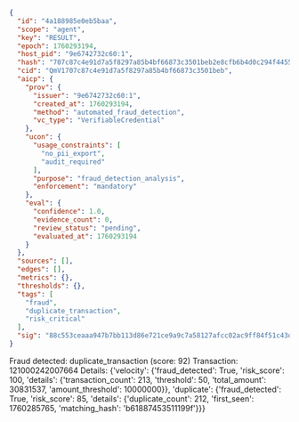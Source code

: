```json
{
  "id": "4a188985e0eb5baa",
  "scope": "agent",
  "key": "RESULT",
  "epoch": 1760293194,
  "host_pid": "9e6742732c60:1",
  "hash": "707c87c4e91d7a5f8297a85b4bf66873c3501beb2e8cfb6b4d0c294f4455e2c0",
  "cid": "QmV1707c87c4e91d7a5f8297a85b4bf66873c3501beb",
  "aicp": {
    "prov": {
      "issuer": "9e6742732c60:1",
      "created_at": 1760293194,
      "method": "automated_fraud_detection",
      "vc_type": "VerifiableCredential"
    },
    "ucon": {
      "usage_constraints": [
        "no_pii_export",
        "audit_required"
      ],
      "purpose": "fraud_detection_analysis",
      "enforcement": "mandatory"
    },
    "eval": {
      "confidence": 1.0,
      "evidence_count": 0,
      "review_status": "pending",
      "evaluated_at": 1760293194
    }
  },
  "sources": [],
  "edges": [],
  "metrics": {},
  "thresholds": {},
  "tags": [
    "fraud",
    "duplicate_transaction",
    "risk_critical"
  ],
  "sig": "88c553ceaaa947b7bb113d86e721ce9a9c7a58127afcc02ac9ff84f51c43d12f"
}
```

Fraud detected: duplicate_transaction (score: 92)
Transaction: 121000242007664
Details: {'velocity': {'fraud_detected': True, 'risk_score': 100, 'details': {'transaction_count': 213, 'threshold': 50, 'total_amount': 30831537, 'amount_threshold': 10000000}}, 'duplicate': {'fraud_detected': True, 'risk_score': 85, 'details': {'duplicate_count': 212, 'first_seen': 1760285765, 'matching_hash': 'b61887453511199f'}}}